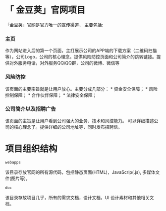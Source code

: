 # 「 金豆荚」官网项目

「金豆荚」官网是官方唯一的宣传渠道， 主要包括:

### 主页

作为网站进入后的第一个页面，主打展示公司的APP端的下载方案（二维码扫描等），公司Logo，公司的核心理念。提供风险防控页面和公司简介的跳转链接。提供对外服务电话，对外服务QQ\QQ群，公司的微博、微信等
          
### 风险防控

该页面的主要宗旨就是让用户放心。主要分成几部分：
	* 资金安全保障；
	* 风险控制保障；
	* 合作伙伴保障；
	* 法律安全保障；

### 公司简介以及招聘广告
             
该页面的主旨是让用户看到公司强大的业务、技术和风控能力。 可以详细描述公司的核心理念了。提供详细的公司地址等，同时发布招聘信。

# 项目组织结构
`webapps` 

该目录存放官网的所有源代码，包括静态页面(HTML)，JavaScrip(.js), 多媒体文件(图片等)。

`doc`

该目录存放项目几乎，所有的需求文档，设计文档，UI 设计素材和其他相关文档。

